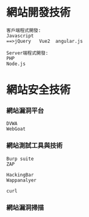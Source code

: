 # 網站開發技術
```
客戶端程式開發:
Javascript
==>jQuery   Vue2  angular.js

Server端程式開發:
PHP
Node.js
```
# 網站安全技術

### 網站漏洞平台
```
DVWA
WebGoat

```
### 網站測試工具與技術
```
Burp suite
ZAP

HackingBar
Wappanalyer

curl
```
### 網站漏洞掃描
```

```

